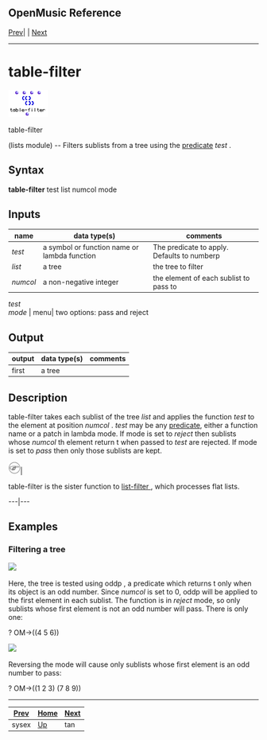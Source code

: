 OpenMusic Reference  
---  
[Prev](sysex)| | [Next](tan)  
  
* * *

# table-filter

![](figures/functions/lists/table-filter.png)

  
  
table-filter  
  
(lists module) \-- Filters sublists from a tree using the
[predicate](glossary#PREDICATE)  _test_ .  

## Syntax

 **table-filter**   test list numcol mode   

## Inputs

name| data type(s)| comments  
---|---|---  
_test_ |  a symbol or function name or lambda function| The predicate to apply. Defaults to  numberp   
_list_ |  a tree| the tree to filter  
_numcol_ |  a non-negative integer| the element of each sublist to pass to
_test_   
_mode_ |  menu| two options: pass and reject  
  
## Output

output| data type(s)| comments  
---|---|---  
first| a tree|  
  
## Description

 table-filter  takes each sublist of the tree  _list_  and applies the
function  _test_  to the element at position  _numcol_ .  _test_  may be any
[predicate](glossary#PREDICATE), either a function name or a patch in
lambda mode. If mode is set to  _reject_  then sublists whose  _numcol_  th
element return t when passed to  _test_  are rejected. If mode is set to
 _pass_  then only those sublists are kept.

![Note](figures/images/note.gif)|

 table-filter  is the sister function to [ list-filter ](list-filter),
which processes flat lists.  
  
---|---  
  
## Examples

### Filtering a tree

![](figures/functions/lists/table-filterEX1.gif)

Here, the tree is tested using  oddp , a predicate which returns t only when
its object is an odd number. Since  _numcol_  is set to 0,  oddp  will be
applied to the first element in each sublist. The function is in  _reject_ 
mode, so only sublists whose first element is not an odd number will pass.
There is only one:

 ? OM->((4 5 6)) 

![](figures/functions/lists/table-filterEX2.gif)

Reversing the mode will cause only sublists whose first element is an odd
number to pass:

 ? OM->((1 2 3) (7 8 9)) 

* * *

[Prev](sysex)| [Home](index)| [Next](tan)  
---|---|---  
sysex| [Up](funcref.main)| tan

